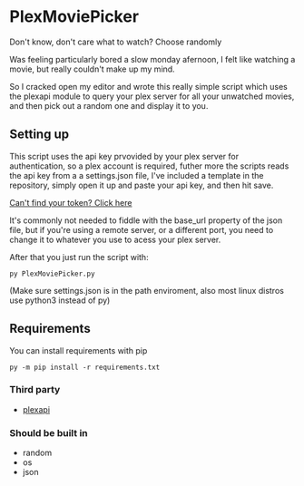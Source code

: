 # PlexMoviePicker
Don't know, don't care what to watch? Choose randomly 

Was feeling particularly bored a slow monday afernoon, I felt like watching a movie, but really couldn't make up my mind.

So I cracked open my editor and wrote this really simple script which uses the plexapi module to query your plex server for all your unwatched movies, and then pick out a random one and display it to you.

## Setting up
This script uses the api key prvovided by your plex server for authentication, so a plex account is required, futher more the scripts reads the api key from a a settings.json file, I've included a template in the repository, simply open it up and paste your api key, and then hit save. 

[Can't find your token? Click here](https://support.plex.tv/hc/en-us/articles/204059436-Finding-an-authentication-token-X-Plex-Token)

It's commonly not needed to fiddle with the base_url property of the json file, but if you're using a remote server, or a different port, you need to change it to whatever you use to acess your plex server.

After that you just run the script with:
```
py PlexMoviePicker.py
```
(Make sure settings.json is in the path enviroment, also most linux distros use python3 instead of py)

## Requirements
You can install requirements with pip 

``` py -m pip install -r requirements.txt ```
### Third party
* [plexapi](https://github.com/pkkid/python-plexapi)
### Should be built in
* random
* os
* json
